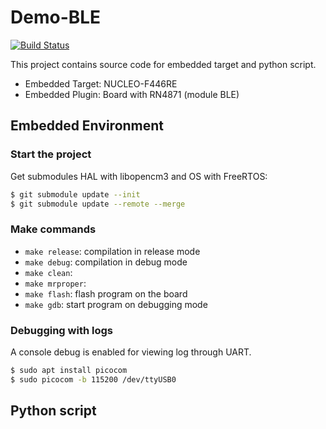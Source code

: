 # Demo-BLE
[![Build Status](https://app.travis-ci.com/FloFerrier/Demo-BLE.svg?branch=master)](https://app.travis-ci.com/FloFerrier/Demo-BLE)

This project contains source code for embedded target and python script.

- Embedded Target: NUCLEO-F446RE
- Embedded Plugin: Board with RN4871 (module BLE)

## Embedded Environment
### Start the project
Get submodules HAL with libopencm3 and OS with FreeRTOS:
```bash
$ git submodule update --init
$ git submodule update --remote --merge
```

### Make commands
 - ```make release```: compilation in release mode
 - ```make debug```: compilation in debug mode
 - ```make clean```:
 - ```make mrproper```:
 - ```make flash```: flash program on the board
 - ```make gdb```: start program on debugging mode

### Debugging with logs
A console debug is enabled for viewing log through UART.
```bash
$ sudo apt install picocom
$ sudo picocom -b 115200 /dev/ttyUSB0
```

## Python script
